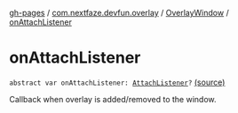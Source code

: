 [gh-pages](../../index.md) / [com.nextfaze.devfun.overlay](../index.md) / [OverlayWindow](index.md) / [onAttachListener](./on-attach-listener.md)

# onAttachListener

`abstract var onAttachListener: `[`AttachListener`](../-attach-listener.md)`?` [(source)](https://github.com/NextFaze/dev-fun/tree/master/devfun/src/main/java/com/nextfaze/devfun/overlay/OverlayWindow.kt#L153)

Callback when overlay is added/removed to the window.

